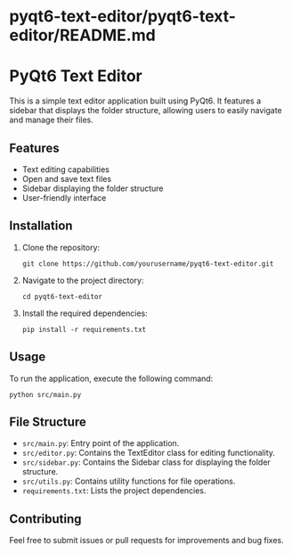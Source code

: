 # pyqt6-text-editor/pyqt6-text-editor/README.md

# PyQt6 Text Editor

This is a simple text editor application built using PyQt6. It features a sidebar that displays the folder structure, allowing users to easily navigate and manage their files.

## Features

- Text editing capabilities
- Open and save text files
- Sidebar displaying the folder structure
- User-friendly interface

## Installation

1. Clone the repository:
   ```
   git clone https://github.com/yourusername/pyqt6-text-editor.git
   ```
2. Navigate to the project directory:
   ```
   cd pyqt6-text-editor
   ```
3. Install the required dependencies:
   ```
   pip install -r requirements.txt
   ```

## Usage

To run the application, execute the following command:
```
python src/main.py
```

## File Structure

- `src/main.py`: Entry point of the application.
- `src/editor.py`: Contains the TextEditor class for editing functionality.
- `src/sidebar.py`: Contains the Sidebar class for displaying the folder structure.
- `src/utils.py`: Contains utility functions for file operations.
- `requirements.txt`: Lists the project dependencies.

## Contributing

Feel free to submit issues or pull requests for improvements and bug fixes.
